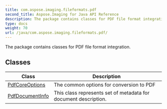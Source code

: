 ```yaml
---
title: com.aspose.imaging.fileformats.pdf
second_title: Aspose.Imaging for Java API Reference
description: The package contains classes for PDF file format integration.
type: docs
weight: 70
url: /java/com.aspose.imaging.fileformats.pdf/
---
```


The package contains classes for PDF file format integration.


## Classes

| Class | Description |
| --- | --- |
| [PdfCoreOptions](../com.aspose.imaging.fileformats.pdf/pdfcoreoptions) | The common options for conversion to PDF |
| [PdfDocumentInfo](../com.aspose.imaging.fileformats.pdf/pdfdocumentinfo) | This class represents set of metadata for document description. |
